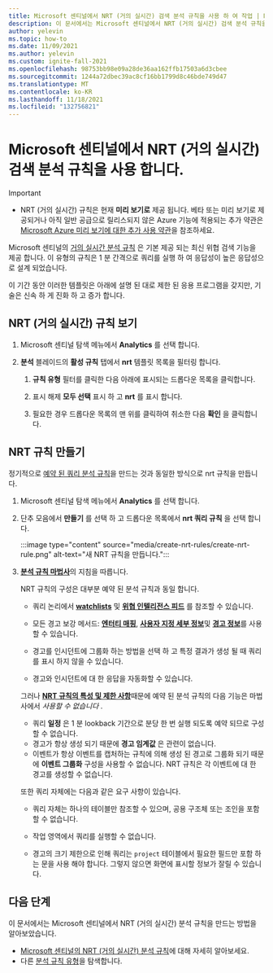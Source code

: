 ```yaml
---
title: Microsoft 센티널에서 NRT (거의 실시간) 검색 분석 규칙을 사용 하 여 작업 | Microsoft Docs
description: 이 문서에서는 Microsoft 센티널에서 NRT (거의 실시간) 검색 분석 규칙을 보고 만드는 방법을 설명 합니다.
author: yelevin
ms.topic: how-to
ms.date: 11/09/2021
ms.author: yelevin
ms.custom: ignite-fall-2021
ms.openlocfilehash: 98753bb98e09a28de36aa162ffb17503a6d3cbee
ms.sourcegitcommit: 1244a72dbec39ac8cf16bb1799d8c46bde749d47
ms.translationtype: MT
ms.contentlocale: ko-KR
ms.lasthandoff: 11/18/2021
ms.locfileid: "132756821"
---
```

# <a name="work-with-near-real-time-nrt-detection-analytics-rules-in-microsoft-sentinel"></a>Microsoft 센티널에서 NRT (거의 실시간) 검색 분석 규칙을 사용 합니다.

> [!IMPORTANT]
>
> - NRT (거의 실시간) 규칙은 현재 **미리 보기로** 제공 됩니다. 베타 또는 미리 보기로 제공되거나 아직 일반 공급으로 릴리스되지 않은 Azure 기능에 적용되는 추가 약관은 [Microsoft Azure 미리 보기에 대한 추가 사용 약관](https://azure.microsoft.com/support/legal/preview-supplemental-terms/)을 참조하세요.

Microsoft 센티널의 [거의 실시간 분석 규칙](near-real-time-rules.md) 은 기본 제공 되는 최신 위협 검색 기능을 제공 합니다. 이 유형의 규칙은 1 분 간격으로 쿼리를 실행 하 여 응답성이 높은 응답성으로 설계 되었습니다.

이 기간 동안 이러한 템플릿은 아래에 설명 된 대로 제한 된 응용 프로그램을 갖지만, 기술은 신속 하 게 진화 하 고 증가 합니다.

## <a name="view-near-real-time-nrt-rules"></a>NRT (거의 실시간) 규칙 보기

1. Microsoft 센티널 탐색 메뉴에서 **Analytics** 를 선택 합니다.

1. **분석** 블레이드의 **활성 규칙** 탭에서 **nrt** 템플릿 목록을 필터링 합니다.

    1. **규칙 유형** 필터를 클릭한 다음 아래에 표시되는 드롭다운 목록을 클릭합니다.

    1. 표시 해제 **모두 선택** 표시 하 고 **nrt** 를 표시 합니다.

    1. 필요한 경우 드롭다운 목록의 맨 위를 클릭하여 취소한 다음 **확인** 을 클릭합니다.

## <a name="create-nrt-rules"></a>NRT 규칙 만들기

정기적으로 [예약 된 쿼리 분석 규칙](detect-threats-custom.md)을 만드는 것과 동일한 방식으로 nrt 규칙을 만듭니다.

1. Microsoft 센티널 탐색 메뉴에서 **Analytics** 를 선택 합니다.

1. 단추 모음에서 **만들기** 를 선택 하 고 드롭다운 목록에서 **nrt 쿼리 규칙** 을 선택 합니다.

    :::image type="content" source="media/create-nrt-rules/create-nrt-rule.png" alt-text="새 NRT 규칙을 만듭니다.":::

1. [**분석 규칙 마법사**](detect-threats-custom.md)의 지침을 따릅니다.

    NRT 규칙의 구성은 대부분 예약 된 분석 규칙과 동일 합니다. 

    - 쿼리 논리에서 [**watchlists**](watchlists.md) 및 [**위협 인텔리전스 피드**](understand-threat-intelligence.md) 를 참조할 수 있습니다.

    - 모든 경고 보강 메서드: [**엔터티 매핑**](map-data-fields-to-entities.md), [**사용자 지정 세부 정보**](surface-custom-details-in-alerts.md)및 [**경고 정보**](customize-alert-details.md)를 사용할 수 있습니다.

    - 경고를 인시던트에 그룹화 하는 방법을 선택 하 고 특정 결과가 생성 될 때 쿼리를 표시 하지 않을 수 있습니다.

    - 경고와 인시던트에 대 한 응답을 자동화할 수 있습니다.

    그러나 [**NRT 규칙의 특성 및 제한 사항**](near-real-time-rules.md#considerations)때문에 예약 된 분석 규칙의 다음 기능은 마법사에서 *사용할 수 없습니다* .

    - 쿼리 **일정** 은 1 분 lookback 기간으로 분당 한 번 실행 되도록 예약 되므로 구성할 수 없습니다. 
    - 경고가 항상 생성 되기 때문에 **경고 임계값** 은 관련이 없습니다.
    - 이벤트가 항상 이벤트를 캡처하는 규칙에 의해 생성 된 경고로 그룹화 되기 때문에 **이벤트 그룹화** 구성을 사용할 수 없습니다. NRT 규칙은 각 이벤트에 대 한 경고를 생성할 수 없습니다.

    또한 쿼리 자체에는 다음과 같은 요구 사항이 있습니다.

    - 쿼리 자체는 하나의 테이블만 참조할 수 있으며, 공용 구조체 또는 조인을 포함할 수 없습니다.

    - 작업 영역에서 쿼리를 실행할 수 없습니다.

    - 경고의 크기 제한으로 인해 쿼리는 `project` 테이블에서 필요한 필드만 포함 하는 문을 사용 해야 합니다. 그렇지 않으면 화면에 표시할 정보가 잘릴 수 있습니다.

## <a name="next-steps"></a>다음 단계

이 문서에서는 Microsoft 센티널에서 NRT (거의 실시간) 분석 규칙을 만드는 방법을 알아보았습니다.

- [Microsoft 센티널의 NRT (거의 실시간) 분석 규칙](near-real-time-rules.md)에 대해 자세히 알아보세요.
- 다른 [분석 규칙 유형](detect-threats-built-in.md)을 탐색합니다.
